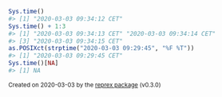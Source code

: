 ``` r
Sys.time()
#> [1] "2020-03-03 09:34:12 CET"
Sys.time() + 1:3
#> [1] "2020-03-03 09:34:13 CET" "2020-03-03 09:34:14 CET"
#> [3] "2020-03-03 09:34:15 CET"
as.POSIXct(strptime("2020-03-03 09:29:45", "%F %T"))
#> [1] "2020-03-03 09:29:45 CET"
Sys.time()[NA]
#> [1] NA
```

<sup>Created on 2020-03-03 by the [reprex package](https://reprex.tidyverse.org) (v0.3.0)</sup>
